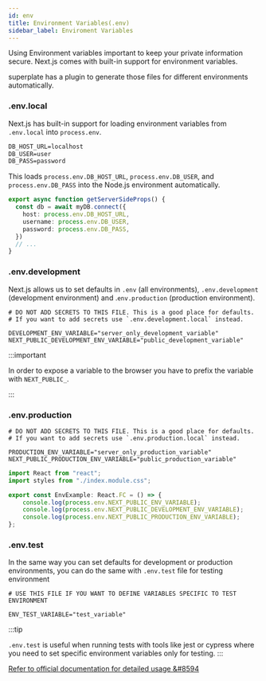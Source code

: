 ```yaml
---
id: env
title: Environment Variables(.env)
sidebar_label: Enviroment Variables
---
```


Using Environment variables important to keep your private information secure. Next.js comes with built-in support for environment variables.



superplate has a plugin to generate those files for different environments automatically.

### .env.local

Next.js has built-in support for loading environment variables from `.env.local` into `process.env`.


```CSS title=".env.local"
DB_HOST_URL=localhost
DB_USER=user
DB_PASS=password
```


This loads `process.env.DB_HOST_URL`, `process.env.DB_USER`, and `process.env.DB_PASS` into the Node.js environment automatically.

```ts title="pages/index.tsx"
export async function getServerSideProps() {
  const db = await myDB.connect({
    host: process.env.DB_HOST_URL,
    username: process.env.DB_USER,
    password: process.env.DB_PASS,
  })
  // ...
}
```
 

### .env.development

Next.js allows us to set defaults in `.env` (all environments), `.env.development` (development environment) and .`env.production` (production environment).


```env title=".env.development"
# DO NOT ADD SECRETS TO THIS FILE. This is a good place for defaults.
# If you want to add secrets use `.env.development.local` instead.

DEVELOPMENT_ENV_VARIABLE="server_only_development_variable"
NEXT_PUBLIC_DEVELOPMENT_ENV_VARIABLE="public_development_variable"
```

:::important

In order to expose a variable to the browser you have to prefix the variable with `NEXT_PUBLIC_`.

:::

### .env.production

```env title=".env.production"
# DO NOT ADD SECRETS TO THIS FILE. This is a good place for defaults.
# If you want to add secrets use `.env.production.local` instead.

PRODUCTION_ENV_VARIABLE="server_only_production_variable"
NEXT_PUBLIC_PRODUCTION_ENV_VARIABLE="public_production_variable"
```


```jsx title="components/envExample.tsx"
import React from "react";
import styles from "./index.module.css";

export const EnvExample: React.FC = () => {
    console.log(process.env.NEXT_PUBLIC_ENV_VARIABLE);
    console.log(process.env.NEXT_PUBLIC_DEVELOPMENT_ENV_VARIABLE);
    console.log(process.env.NEXT_PUBLIC_PRODUCTION_ENV_VARIABLE);
};
```

### .env.test

In the same way you can set defaults for development or production environments, you can do the same with `.env.test` file for testing environment


```env title=".env.test"
# USE THIS FILE IF YOU WANT TO DEFINE VARIABLES SPECIFIC TO TEST ENVIRONMENT

ENV_TEST_VARIABLE="test_variable"
```

:::tip

`.env.test` is useful when running tests with tools like jest or cypress where you need to set specific environment variables only for testing.
:::


[Refer to official documentation for detailed usage  &#8594](https://nextjs.org/docs/basic-features/environment-variables#loading-environment-variables)